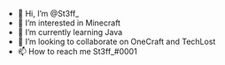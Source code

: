 - 👋 Hi, I’m @St3ff_
- 👀 I’m interested in Minecraft
- 🌱 I’m currently learning Java
- 💞️ I’m looking to collaborate on OneCraft and TechLost
- 📫 How to reach me St3ff_#0001

<!---
St3ffCr4ft/St3ffCr4ft is a ✨ special ✨ repository because its `README.md` (this file) appears on your GitHub profile.
You can click the Preview link to take a look at your changes.
--->
